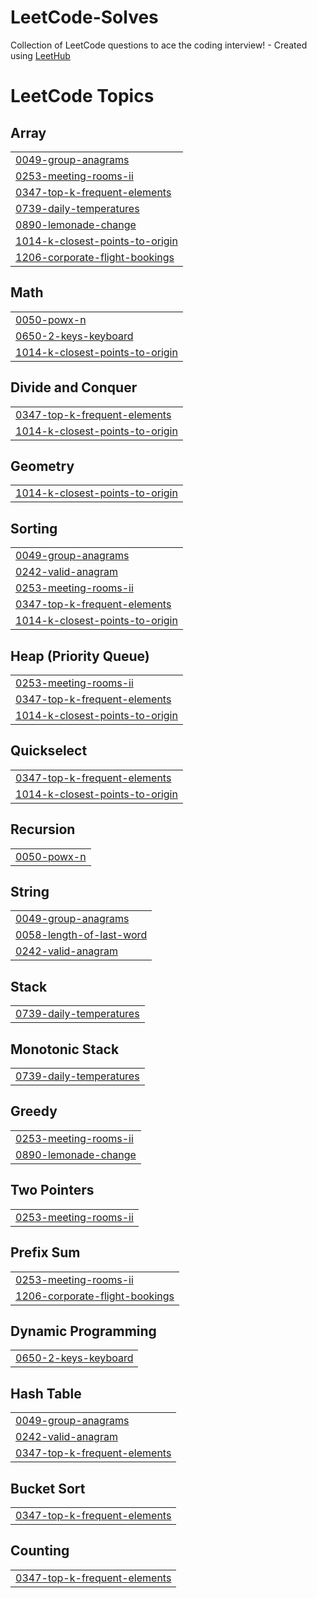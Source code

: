 # LeetCode-Solves
Collection of LeetCode questions to ace the coding interview! - Created using [LeetHub](https://github.com/QasimWani/LeetHub)

<!---LeetCode Topics Start-->
# LeetCode Topics
## Array
|  |
| ------- |
| [0049-group-anagrams](https://github.com/smhimran/LeetCode-Solves/tree/master/0049-group-anagrams) |
| [0253-meeting-rooms-ii](https://github.com/smhimran/LeetCode-Solves/tree/master/0253-meeting-rooms-ii) |
| [0347-top-k-frequent-elements](https://github.com/smhimran/LeetCode-Solves/tree/master/0347-top-k-frequent-elements) |
| [0739-daily-temperatures](https://github.com/smhimran/LeetCode-Solves/tree/master/0739-daily-temperatures) |
| [0890-lemonade-change](https://github.com/smhimran/LeetCode-Solves/tree/master/0890-lemonade-change) |
| [1014-k-closest-points-to-origin](https://github.com/smhimran/LeetCode-Solves/tree/master/1014-k-closest-points-to-origin) |
| [1206-corporate-flight-bookings](https://github.com/smhimran/LeetCode-Solves/tree/master/1206-corporate-flight-bookings) |
## Math
|  |
| ------- |
| [0050-powx-n](https://github.com/smhimran/LeetCode-Solves/tree/master/0050-powx-n) |
| [0650-2-keys-keyboard](https://github.com/smhimran/LeetCode-Solves/tree/master/0650-2-keys-keyboard) |
| [1014-k-closest-points-to-origin](https://github.com/smhimran/LeetCode-Solves/tree/master/1014-k-closest-points-to-origin) |
## Divide and Conquer
|  |
| ------- |
| [0347-top-k-frequent-elements](https://github.com/smhimran/LeetCode-Solves/tree/master/0347-top-k-frequent-elements) |
| [1014-k-closest-points-to-origin](https://github.com/smhimran/LeetCode-Solves/tree/master/1014-k-closest-points-to-origin) |
## Geometry
|  |
| ------- |
| [1014-k-closest-points-to-origin](https://github.com/smhimran/LeetCode-Solves/tree/master/1014-k-closest-points-to-origin) |
## Sorting
|  |
| ------- |
| [0049-group-anagrams](https://github.com/smhimran/LeetCode-Solves/tree/master/0049-group-anagrams) |
| [0242-valid-anagram](https://github.com/smhimran/LeetCode-Solves/tree/master/0242-valid-anagram) |
| [0253-meeting-rooms-ii](https://github.com/smhimran/LeetCode-Solves/tree/master/0253-meeting-rooms-ii) |
| [0347-top-k-frequent-elements](https://github.com/smhimran/LeetCode-Solves/tree/master/0347-top-k-frequent-elements) |
| [1014-k-closest-points-to-origin](https://github.com/smhimran/LeetCode-Solves/tree/master/1014-k-closest-points-to-origin) |
## Heap (Priority Queue)
|  |
| ------- |
| [0253-meeting-rooms-ii](https://github.com/smhimran/LeetCode-Solves/tree/master/0253-meeting-rooms-ii) |
| [0347-top-k-frequent-elements](https://github.com/smhimran/LeetCode-Solves/tree/master/0347-top-k-frequent-elements) |
| [1014-k-closest-points-to-origin](https://github.com/smhimran/LeetCode-Solves/tree/master/1014-k-closest-points-to-origin) |
## Quickselect
|  |
| ------- |
| [0347-top-k-frequent-elements](https://github.com/smhimran/LeetCode-Solves/tree/master/0347-top-k-frequent-elements) |
| [1014-k-closest-points-to-origin](https://github.com/smhimran/LeetCode-Solves/tree/master/1014-k-closest-points-to-origin) |
## Recursion
|  |
| ------- |
| [0050-powx-n](https://github.com/smhimran/LeetCode-Solves/tree/master/0050-powx-n) |
## String
|  |
| ------- |
| [0049-group-anagrams](https://github.com/smhimran/LeetCode-Solves/tree/master/0049-group-anagrams) |
| [0058-length-of-last-word](https://github.com/smhimran/LeetCode-Solves/tree/master/0058-length-of-last-word) |
| [0242-valid-anagram](https://github.com/smhimran/LeetCode-Solves/tree/master/0242-valid-anagram) |
## Stack
|  |
| ------- |
| [0739-daily-temperatures](https://github.com/smhimran/LeetCode-Solves/tree/master/0739-daily-temperatures) |
## Monotonic Stack
|  |
| ------- |
| [0739-daily-temperatures](https://github.com/smhimran/LeetCode-Solves/tree/master/0739-daily-temperatures) |
## Greedy
|  |
| ------- |
| [0253-meeting-rooms-ii](https://github.com/smhimran/LeetCode-Solves/tree/master/0253-meeting-rooms-ii) |
| [0890-lemonade-change](https://github.com/smhimran/LeetCode-Solves/tree/master/0890-lemonade-change) |
## Two Pointers
|  |
| ------- |
| [0253-meeting-rooms-ii](https://github.com/smhimran/LeetCode-Solves/tree/master/0253-meeting-rooms-ii) |
## Prefix Sum
|  |
| ------- |
| [0253-meeting-rooms-ii](https://github.com/smhimran/LeetCode-Solves/tree/master/0253-meeting-rooms-ii) |
| [1206-corporate-flight-bookings](https://github.com/smhimran/LeetCode-Solves/tree/master/1206-corporate-flight-bookings) |
## Dynamic Programming
|  |
| ------- |
| [0650-2-keys-keyboard](https://github.com/smhimran/LeetCode-Solves/tree/master/0650-2-keys-keyboard) |
## Hash Table
|  |
| ------- |
| [0049-group-anagrams](https://github.com/smhimran/LeetCode-Solves/tree/master/0049-group-anagrams) |
| [0242-valid-anagram](https://github.com/smhimran/LeetCode-Solves/tree/master/0242-valid-anagram) |
| [0347-top-k-frequent-elements](https://github.com/smhimran/LeetCode-Solves/tree/master/0347-top-k-frequent-elements) |
## Bucket Sort
|  |
| ------- |
| [0347-top-k-frequent-elements](https://github.com/smhimran/LeetCode-Solves/tree/master/0347-top-k-frequent-elements) |
## Counting
|  |
| ------- |
| [0347-top-k-frequent-elements](https://github.com/smhimran/LeetCode-Solves/tree/master/0347-top-k-frequent-elements) |
<!---LeetCode Topics End-->